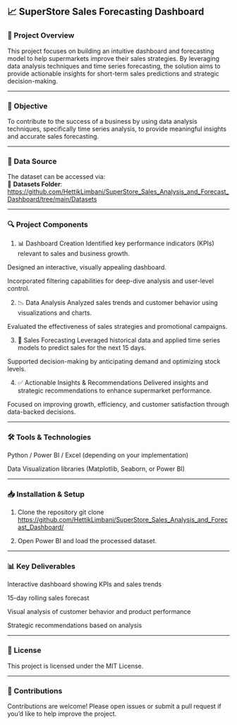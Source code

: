 ## 📈 SuperStore Sales Forecasting Dashboard

### 📌 Project Overview
This project focuses on building an intuitive dashboard and forecasting model to help supermarkets improve their sales strategies. By leveraging data analysis techniques and time series forecasting, the solution aims to provide actionable insights for short-term sales predictions and strategic decision-making.

---

### 🧠 Objective
To contribute to the success of a business by using data analysis techniques, specifically time series analysis, to provide meaningful insights and accurate sales forecasting.

---

### 📁 Data Source  
The dataset can be accessed via:  
📌 **Datasets Folder**: https://github.com/HettikLimbani/SuperStore_Sales_Analysis_and_Forecast_Dashboard/tree/main/Datasets

---

### 🔍 Project Components
1. 📊 Dashboard Creation
Identified key performance indicators (KPIs) relevant to sales and business growth.

Designed an interactive, visually appealing dashboard.

Incorporated filtering capabilities for deep-dive analysis and user-level control.

2. 📉 Data Analysis
Analyzed sales trends and customer behavior using visualizations and charts.

Evaluated the effectiveness of sales strategies and promotional campaigns.

3. 📆 Sales Forecasting
Leveraged historical data and applied time series models to predict sales for the next 15 days.

Supported decision-making by anticipating demand and optimizing stock levels.

4. ✅ Actionable Insights & Recommendations
Delivered insights and strategic recommendations to enhance supermarket performance.

Focused on improving growth, efficiency, and customer satisfaction through data-backed decisions.

---

### 🛠️ Tools & Technologies
Python / Power BI / Excel (depending on your implementation)

Data Visualization libraries (Matplotlib, Seaborn, or Power BI)

---

### 📥 Installation & Setup
1. Clone the repository
git clone https://github.com/HettikLimbani/SuperStore_Sales_Analysis_and_Forecast_Dashboard/

2. Open Power BI and load the processed dataset.
---

### 📊 Key Deliverables
Interactive dashboard showing KPIs and sales trends

15-day rolling sales forecast

Visual analysis of customer behavior and product performance

Strategic recommendations based on analysis

---

### 📜 License
This project is licensed under the MIT License.

---

### 🤝 Contributions
Contributions are welcome! Please open issues or submit a pull request if you’d like to help improve the project.
